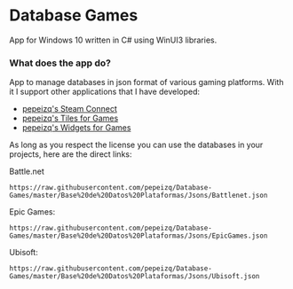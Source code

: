 # Database Games

App for Windows 10 written in C# using WinUI3 libraries.

### What does the app do?

App to manage databases in json format of various gaming platforms. With it I support other applications that I have developed:
* [pepeizq's Steam Connect](https://pepeizqapps.com/app/steam-connect/)
* [pepeizq's Tiles for Games](https://pepeizqapps.com/app/tiles-for-games/)
* [pepeizq's Widgets for Games](https://pepeizqapps.com/app/widgets-for-games/)

As long as you respect the license you can use the databases in your projects, here are the direct links:

Battle.net
```
https://raw.githubusercontent.com/pepeizq/Database-Games/master/Base%20de%20Datos%20Plataformas/Jsons/Battlenet.json
```

Epic Games:
```
https://raw.githubusercontent.com/pepeizq/Database-Games/master/Base%20de%20Datos%20Plataformas/Jsons/EpicGames.json
```

Ubisoft:
```
https://raw.githubusercontent.com/pepeizq/Database-Games/master/Base%20de%20Datos%20Plataformas/Jsons/Ubisoft.json
```
